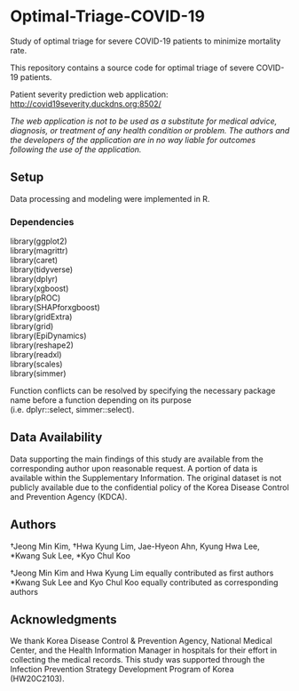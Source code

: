 # Optimal-Triage-COVID-19
Study of optimal triage for severe COVID-19 patients to minimize mortality rate.

This repository contains a source code for optimal triage of severe COVID-19 patients.

Patient severity prediction web application: http://covid19severity.duckdns.org:8502/

*The web application is not to be used as a substitute for medical advice, diagnosis, or treatment of any health condition or problem. The authors and the developers of the application are in no way liable for outcomes following the use of the application.*


## Setup
Data processing and modeling were implemented in R.

### Dependencies

library(ggplot2)<br />
library(magrittr)<br />
library(caret)<br />
library(tidyverse)<br />
library(dplyr)<br />
library(xgboost)<br />
library(pROC)<br />
library(SHAPforxgboost)<br />
library(gridExtra)<br />
library(grid)<br />
library(EpiDynamics)<br />
library(reshape2)<br />
library(readxl)<br />
library(scales)<br />
library(simmer)

Function conflicts can be resolved by specifying the necessary package name before a function depending on its purpose <br />
(i.e. dplyr::select, simmer::select).

## Data Availability
Data supporting the main findings of this study are available from the corresponding author upon reasonable request. A portion of data is available within the Supplementary Information. The original dataset is not publicly available due to the confidential policy of the Korea Disease Control and Prevention Agency (KDCA).

## Authors
†Jeong Min Kim, †Hwa Kyung Lim, Jae-Hyeon Ahn, Kyung Hwa Lee, *Kwang Suk Lee, *Kyo Chul Koo

†Jeong Min Kim and Hwa Kyung Lim equally contributed as first authors<br />
*Kwang Suk Lee and Kyo Chul Koo equally contributed as corresponding authors

## Acknowledgments
We thank Korea Disease Control & Prevention Agency, National Medical Center, and the Health Information Manager in hospitals for their effort in collecting the medical records. This study was supported through the Infection Prevention Strategy Development Program of Korea (HW20C2103).
